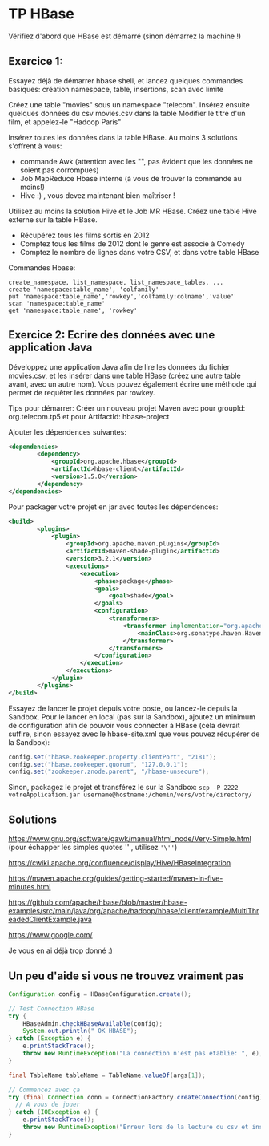 # TP HBase

Vérifiez d'abord que HBase est démarré (sinon démarrez la machine !)

## Exercice 1:
Essayez déjà de démarrer hbase shell, et lancez quelques commandes basiques: création namespace, table, insertions, scan avec limite

Créez une table "movies" sous un namespace "telecom".
Insérez ensuite quelques données du csv movies.csv dans la table
Modifier le titre d'un film, et appelez-le "Hadoop Paris"

Insérez toutes les données dans la table HBase. Au moins 3 solutions s'offrent à vous:
- commande Awk (attention avec les "", pas évident que les données ne soient pas corrompues)
- Job MapReduce Hbase interne (à vous de trouver la commande au moins!)
- Hive :) , vous devez maintenant bien maîtriser !

Utilisez au moins la solution Hive et le Job MR HBase.
Créez une table Hive externe sur la table HBase.
- Récupérez tous les films sortis en 2012
- Comptez tous les films de 2012 dont le genre est associé à Comedy
- Comptez le nombre de lignes dans votre CSV, et dans votre table HBase

Commandes Hbase:
```
create_namespace, list_namespace, list_namespace_tables, ...
create 'namespace:table_name', 'colfamily'
put 'namespace:table_name','rowkey','colfamily:colname','value'
scan 'namespace:table_name'
get 'namespace:table_name', 'rowkey'
```

## Exercice 2: Ecrire des données avec une application Java

Développez une application Java afin de lire les données du fichier movies.csv, et les insérer dans une table HBase (créez une autre table avant, avec un autre nom).
Vous pouvez également écrire une méthode qui permet de requêter les données par rowkey.

Tips pour démarrer:
Créer un nouveau projet Maven avec pour groupId: org.telecom.tp5 et pour ArtifactId: hbase-project

Ajouter les dépendences suivantes:
```xml
<dependencies>
        <dependency>
            <groupId>org.apache.hbase</groupId>
            <artifactId>hbase-client</artifactId>
            <version>1.5.0</version>
        </dependency>
</dependencies>
```


Pour packager votre projet en jar avec toutes les dépendences:
```xml
<build>
        <plugins>
            <plugin>
                <groupId>org.apache.maven.plugins</groupId>
                <artifactId>maven-shade-plugin</artifactId>
                <version>3.2.1</version>
                <executions>
                    <execution>
                        <phase>package</phase>
                        <goals>
                            <goal>shade</goal>
                        </goals>
                        <configuration>
                            <transformers>
                                <transformer implementation="org.apache.maven.plugins.shade.resource.ManifestResourceTransformer">
                                    <mainClass>org.sonatype.haven.HavenCli</mainClass>
                                </transformer>
                            </transformers>
                        </configuration>
                    </execution>
                </executions>
            </plugin>
        </plugins>
</build>
```

Essayez de lancer le projet depuis votre poste, ou lancez-le depuis la Sandbox. 
Pour le lancer en local (pas sur la Sandbox), ajoutez un minimum de configuration afin de pouvoir vous connecter à HBase 
(cela devrait suffire, sinon essayez avec le hbase-site.xml que vous pouvez récupérer de la Sandbox): 
```java
config.set("hbase.zookeeper.property.clientPort", "2181");
config.set("hbase.zookeeper.quorum", "127.0.0.1");
config.set("zookeeper.znode.parent", "/hbase-unsecure");
```

Sinon, packagez le projet et transférez le sur la Sandbox:
`scp -P 2222 votreApplication.jar username@hostname:/chemin/vers/votre/directory/`

## Solutions
https://www.gnu.org/software/gawk/manual/html_node/Very-Simple.html (pour échapper les simples quotes '' , utilisez `'\''`)

https://cwiki.apache.org/confluence/display/Hive/HBaseIntegration

https://maven.apache.org/guides/getting-started/maven-in-five-minutes.html

https://github.com/apache/hbase/blob/master/hbase-examples/src/main/java/org/apache/hadoop/hbase/client/example/MultiThreadedClientExample.java

https://www.google.com/

Je vous en ai déjà trop donné :)

## Un peu d'aide si vous ne trouvez vraiment pas

```java
Configuration config = HBaseConfiguration.create();

// Test Connection HBase
try {
    HBaseAdmin.checkHBaseAvailable(config);
    System.out.println(" OK HBASE");
} catch (Exception e) {
    e.printStackTrace();
    throw new RuntimeException("La connection n'est pas etablie: ", e);
}

final TableName tableName = TableName.valueOf(args[1]);

// Commencez avec ça
try (final Connection conn = ConnectionFactory.createConnection(config)){
  // A vous de jouer
} catch (IOException e) {
    e.printStackTrace();
    throw new RuntimeException("Erreur lors de la lecture du csv et insertion dans HBase: ", e);
}
```
